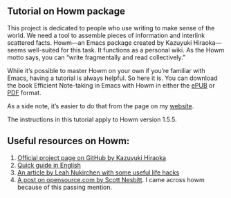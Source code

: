 ## Tutorial on Howm package
This project is dedicated to people who use writing to make sense of the world. We need a tool to assemble pieces of information and interlink scattered facts.
Howm—an Emacs package created by Kazuyuki Hiraoka—seems well-suited for this task. It functions as a personal wiki. As the Howm motto says, you can “write fragmentally and read collectively.”

While it’s possible to master Howm on your own if you’re familiar with Emacs, having a tutorial is always helpful. So here it is.
You can download the book Efficient Note-taking in Emacs with Howm in either the [ePUB](Howm_tutorial_eng.epub) or [PDF](Howm_tutorial_eng.pdf) format.

As a side note, it’s easier to do that from the page on my [website](https://emacs101.github.io).

The instructions in this tutorial apply to Howm version 1.5.5. 

## Useful resources on Howm:
1. [Official project page on GitHub by Kazuyuki Hiraoka](https://github.com/kaorahi/howm)
2. [Quick guide in English](https://kaorahi.github.io/howm/README.html)
3. [An article by Leah Nukirchen with some useful life hacks](https://leahneukirchen.org/blog/archive/2022/03/note-taking-in-emacs-with-howm.html)
4. [A post on opensource.com by Scott Nesbitt](https://opensource.com/article/18/7/emacs-modes-note-taking). I came across howm because of this passing mention.
